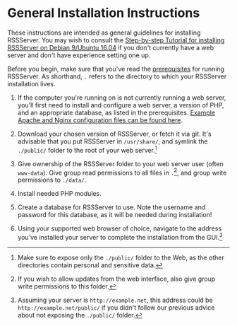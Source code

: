 # General Installation Instructions

These instructions are intended as general guidelines for installing RSSServer. You may wish to consult the [Step-by-step Tutorial for installing RSSServer on Debian 9/Ubuntu 16.04](06_LinuxInstall.md) if you don't currently have a web server and don't have experience setting one up.

Before you begin, make sure that you've read the [prerequisites](02_Prerequisites.md) for running RSSServer. As shorthand, `.` refers to the directory to which your RSSServer installation lives.

1. If the computer you're running on is not currently running a web server, you'll first need to install and configure a web server, a version of PHP, and an appropriate database, as listed in the prerequisites. [Example Apache and Nginx configuration files can be found here](10_ServerConfig.md).

2. Download your chosen version of RSSServer, or fetch it via git. It's advisable that you put RSSServer in `/usr/share/`, and symlink the `./public/` folder to the root of your web server.[^1]

3. Give ownership of the RSSServer folder to your web server user (often `www-data`). Give group read permissions to all files in `.`[^2], and group write permissions to `./data/`.

4. Install needed PHP modules.

5. Create a database for RSSServer to use. Note the username and password for this database, as it will be needed during installation!

6. Using your supported web browser of choice, navigate to the address you've installed your server to complete the installation from the GUI.[^3]

[^1]: Make sure to expose only the `./public/` folder to the Web, as the other directories contain personal and sensitive data.

[^2]: If you wish to allow updates from the web interface, also give group write permissions to this folder.

[^3]: Assuming your server is `http://example.net`, this address could be `http://example.net/public/` if you didn't follow our previous advice about not exposing the `./public/` folder.
